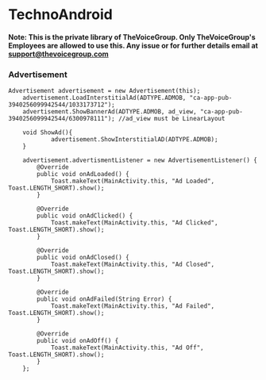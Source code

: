 # TechnoAndroid

#### Note: This is the private library of TheVoiceGroup. Only TheVoiceGroup's Employees are allowed to use this. Any issue or for further details email at support@thevoicegroup.com

### Advertisement

    Advertisement advertisement = new Advertisement(this);
        advertisement.LoadInterstitialAd(ADTYPE.ADMOB, "ca-app-pub-3940256099942544/1033173712");
        advertisement.ShowBannerAd(ADTYPE.ADMOB, ad_view, "ca-app-pub-3940256099942544/6300978111"); //ad_view must be LinearLayout

        void ShowAd(){
                advertisement.ShowInterstitialAD(ADTYPE.ADMOB);
        }

        advertisement.advertismentListener = new AdvertisementListener() {
            @Override
            public void onAdLoaded() {
                Toast.makeText(MainActivity.this, "Ad Loaded", Toast.LENGTH_SHORT).show();
            }

            @Override
            public void onAdClicked() {
                Toast.makeText(MainActivity.this, "Ad Clicked", Toast.LENGTH_SHORT).show();
            }

            @Override
            public void onAdClosed() {
                Toast.makeText(MainActivity.this, "Ad Closed", Toast.LENGTH_SHORT).show();
            }

            @Override
            public void onAdFailed(String Error) {
                Toast.makeText(MainActivity.this, "Ad Failed", Toast.LENGTH_SHORT).show();
            }

            @Override
            public void onAdOff() {
                Toast.makeText(MainActivity.this, "Ad Off", Toast.LENGTH_SHORT).show();
            }
        };
